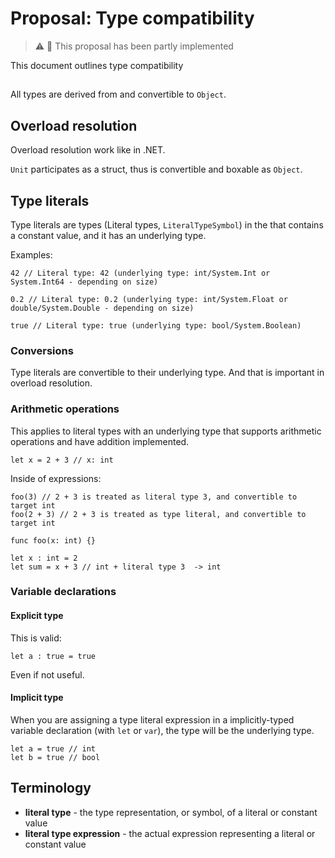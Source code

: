 # Proposal: Type compatibility

> ⚠️ 🧩 This proposal has been partly implemented

This document outlines type compatibility

## 

All types are derived from and convertible to `Object`.

## Overload resolution

Overload resolution work like in .NET.

`Unit` participates as a struct, thus is convertible and boxable as `Object`.

## Type literals

Type literals are types (Literal types, `LiteralTypeSymbol`) in the that contains a constant value, and it has an underlying type.

Examples:

```raven
42 // Literal type: 42 (underlying type: int/System.Int or System.Int64 - depending on size)

0.2 // Literal type: 0.2 (underlying type: int/System.Float or double/System.Double - depending on size)

true // Literal type: true (underlying type: bool/System.Boolean)
```

### Conversions

Type literals are convertible to their underlying type. And that is important in overload resolution.

### Arithmetic operations

This applies to literal types with an underlying type that supports arithmetic operations and have addition implemented.

```raven
let x = 2 + 3 // x: int
```

Inside of expressions:

```raven
foo(3) // 2 + 3 is treated as literal type 3, and convertible to target int
foo(2 + 3) // 2 + 3 is treated as type literal, and convertible to target int

func foo(x: int) {}
```

```raven
let x : int = 2
let sum = x + 3 // int + literal type 3  -> int
```

### Variable declarations

#### Explicit type

This is valid:

```raven
let a : true = true
```

Even if not useful.

#### Implicit type

When you are assigning a type literal expression in a implicitly-typed variable declaration (with `let` or `var`), the type will be the underlying type.

```raven
let a = true // int
let b = true // bool
```


## Terminology

* **literal type** - the type representation, or symbol, of a literal or constant value
* **literal type expression** - the actual expression representing a literal or constant value